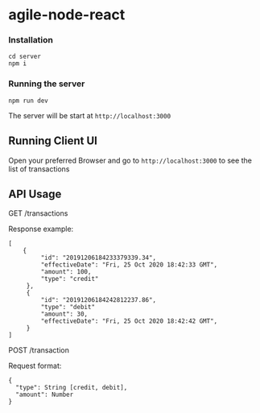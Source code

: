 # agile-node-react

### Installation
```console
cd server
npm i
```
###  Running the server
```console
npm run dev
```
The server will be start at `http://localhost:3000`

## Running Client UI
Open your preferred Browser and go to `http://localhost:3000` to see the list of transactions


## API Usage

GET /transactions

   Response example:
   ```
   [
       {
            "id": "20191206184233379339.34",
            "effectiveDate": "Fri, 25 Oct 2020 18:42:33 GMT",
            "amount": 100,
            "type": "credit"
        },
        {
            "id": "20191206184242812237.86",
            "type": "debit"
            "amount": 30,
            "effectiveDate": "Fri, 25 Oct 2020 18:42:42 GMT",
        }
   ]
   ```
 
POST  /transaction

  Request format:
  ```
  {
    "type": String [credit, debit],
    "amount": Number
  }
  ```

